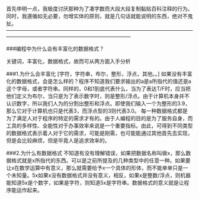 
首先申明一点，我极度讨厌那种为了凑字数而大段大段复制黏贴百科注释的行为。同时，我遵循如无必要，勿增实体的原则，就是几句话就能说明的东西，绝对不鬼扯。
————————————————————————————————————————————————————————————


###编程中为什么会有丰富化的数据格式？

关键词，丰富化，数据格式，故而可从两方面入手分析

###1.为什么会丰富化
[字符，字符串，布尔，整形，浮点，其他。。]
如果没有丰富化的数据格式，会是怎么样的？程序不知道我们要求输出的a是a所指代的值还是a这个字母，或者字符串。同样的，0和1到底代表什么，当为了表达T/F时，应当把他们定义为布尔，当只是为了表示数字时，则是整形/浮点。由于计算机本身并不认识数字，所以我们人为的分割出整形和浮点。即使我们输入一个为整形的3.9，那么它对于计算机也只是代表3，而浮点型的3则代表3.0。
每一种数据格式都是为了满足人对于程序的特定的需求才有的。由于人编程的目的是为了服务自身，而工具的多样性、全能性对于办事效率来说是一个重要指标。由此，可得到不同类型的数据格式表示着人对于它的需求，可能是刚需，也可能能通过其他首先去实现，但是会比较麻烦，但是毕竟人是追求效率的。

###2.为什么有数据格式
不知道有没有理解错误，如果把数据名称叫做x，那么数据格式就是x所指代的东西。可以是之前所提及的几种类型中的任意一种。如果要让x在数学运算中有意义，那么就需要给予x一个具体的形体，而不能单单只是一个未知量。5x如果x没有数据格式并没有意义，相反，如果x是整数/浮点，则机器能知道5x是个数字，如果是字符，则知道5x是字符串。数据格式的意义就是让程序能运作起来。
